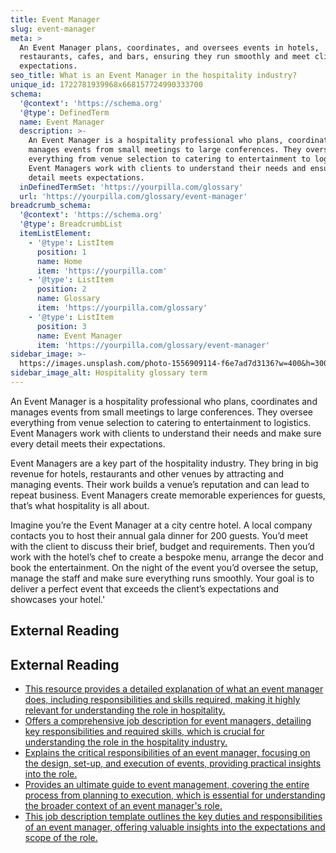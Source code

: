 ```yaml
---
title: Event Manager
slug: event-manager
meta: >
  An Event Manager plans, coordinates, and oversees events in hotels,
  restaurants, cafes, and bars, ensuring they run smoothly and meet client
  expectations.
seo_title: What is an Event Manager in the hospitality industry?
unique_id: 1722781939968x668157724990333700
schema:
  '@context': 'https://schema.org'
  '@type': DefinedTerm
  name: Event Manager
  description: >-
    An Event Manager is a hospitality professional who plans, coordinates and
    manages events from small meetings to large conferences. They oversee
    everything from venue selection to catering to entertainment to logistics.
    Event Managers work with clients to understand their needs and ensure every
    detail meets expectations.
  inDefinedTermSet: 'https://yourpilla.com/glossary'
  url: 'https://yourpilla.com/glossary/event-manager'
breadcrumb_schema:
  '@context': 'https://schema.org'
  '@type': BreadcrumbList
  itemListElement:
    - '@type': ListItem
      position: 1
      name: Home
      item: 'https://yourpilla.com'
    - '@type': ListItem
      position: 2
      name: Glossary
      item: 'https://yourpilla.com/glossary'
    - '@type': ListItem
      position: 3
      name: Event Manager
      item: 'https://yourpilla.com/glossary/event-manager'
sidebar_image: >-
  https://images.unsplash.com/photo-1556909114-f6e7ad7d3136?w=400&h=300&fit=crop&auto=format
sidebar_image_alt: Hospitality glossary term
---
```


An Event Manager is a hospitality professional who plans, coordinates and manages events from small meetings to large conferences. They oversee everything from venue selection to catering to entertainment to logistics. Event Managers work with clients to understand their needs and make sure every detail meets their expectations.

Event Managers are a key part of the hospitality industry. They bring in big revenue for hotels, restaurants and other venues by attracting and managing events. Their work builds a venue’s reputation and can lead to repeat business. Event Managers create memorable experiences for guests, that’s what hospitality is all about.

Imagine you’re the Event Manager at a city centre hotel. A local company contacts you to host their annual gala dinner for 200 guests. You’d meet with the client to discuss their brief, budget and requirements. Then you’d work with the hotel’s chef to create a bespoke menu, arrange the decor and book the entertainment. On the night of the event you’d oversee the setup, manage the staff and make sure everything runs smoothly. Your goal is to deliver a perfect event that exceeds the client’s expectations and showcases your hotel.'

## External Reading



## External Reading

*   [This resource provides a detailed explanation of what an event manager does, including responsibilities and skills required, making it highly relevant for understanding the role in hospitality.](https://www.perfectvenue.com/post/what-is-an-event-manager)
*   [Offers a comprehensive job description for event managers, detailing key responsibilities and required skills, which is crucial for understanding the role in the hospitality industry.](https://resources.workable.com/event-manager-job-description)
*   [Explains the critical responsibilities of an event manager, focusing on the design, set-up, and execution of events, providing practical insights into the role.](https://www.socialtables.com/blog/event-planning/what-an-event-manager-does/)
*   [Provides an ultimate guide to event management, covering the entire process from planning to execution, which is essential for understanding the broader context of an event manager's role.](https://www.cvent.com/en/blog/events/what-is-event-management)
*   [This job description template outlines the key duties and responsibilities of an event manager, offering valuable insights into the expectations and scope of the role.](https://hiring.monster.com/resources/job-descriptions/business-operations/event-manager/)
